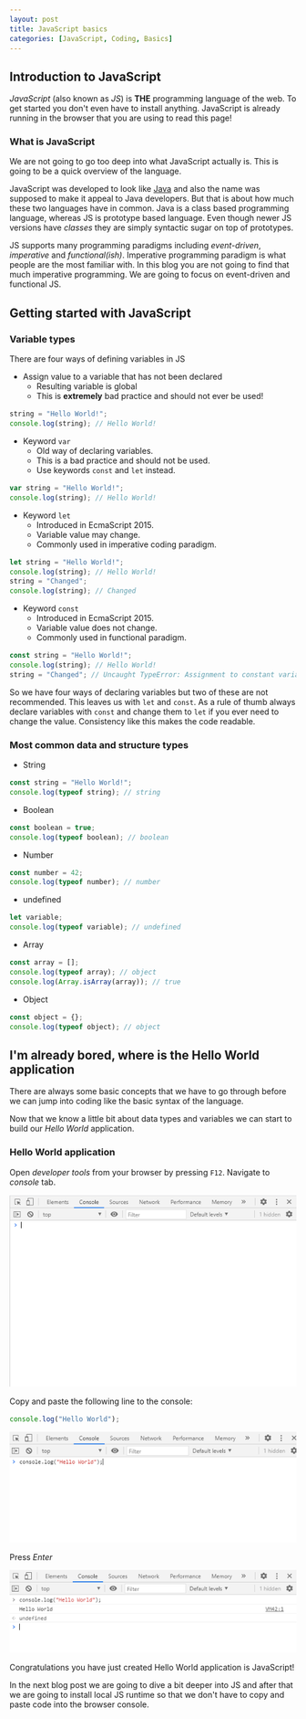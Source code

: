 ```yaml
---
layout: post
title: JavaScript basics
categories: [JavaScript, Coding, Basics]
---
```


## Introduction to JavaScript

*JavaScript* (also known as *JS*) is **THE** programming language of the web.
To get started you don't even have to install anything.
JavaScript is already running in the browser that you are using to read this page!

### What is JavaScript

We are not going to go too deep into what JavaScript actually is.
This is going to be a quick overview of the language.

JavaScript was developed to look like [Java](https://www.java.com/en/) and
also the name was supposed to make it appeal to Java developers.
But that is about how much these two languages have in common.
Java is a class based programming language, whereas JS is prototype based language.
Even though newer JS versions have *classes* they are simply syntactic sugar on top of prototypes.

JS supports many programming paradigms including *event-driven*, *imperative* and *functional(ish)*.
Imperative programming paradigm is what people are the most familiar with.
In this blog you are not going to find that much imperative programming.
We are going to focus on event-driven and functional JS.

## Getting started with JavaScript

### Variable types

There are four ways of defining variables in JS

* Assign value to a variable that has not been declared
  * Resulting variable is global
  * This is **extremely** bad practice and should not ever be used!

```javascript
string = "Hello World!";
console.log(string); // Hello World!
```

* Keyword `var`
  * Old way of declaring variables.
  * This is a bad practice and should not be used.
  * Use keywords `const` and `let` instead.

```javascript
var string = "Hello World!";
console.log(string); // Hello World!
```

* Keyword `let`
  * Introduced in EcmaScript 2015.
  * Variable value may change.
  * Commonly used in imperative coding paradigm.

```javascript
let string = "Hello World!";
console.log(string); // Hello World!
string = "Changed";
console.log(string); // Changed
```

* Keyword `const`
  * Introduced in EcmaScript 2015.
  * Variable value does not change.
  * Commonly used in functional paradigm.

```javascript
const string = "Hello World!";
console.log(string); // Hello World!
string = "Changed"; // Uncaught TypeError: Assignment to constant variable
```

So we have four ways of declaring variables but two of these are not recommended.
This leaves us with `let` and `const`.
As a rule of thumb always declare variables with `const` and change them to `let` if you ever need to change the value.
Consistency like this makes the code readable.

### Most common data and structure types

* String

```javascript
const string = "Hello World!";
console.log(typeof string); // string
```

* Boolean

```javascript
const boolean = true;
console.log(typeof boolean); // boolean
```

* Number

```javascript
const number = 42;
console.log(typeof number); // number
```

* undefined

```javascript
let variable;
console.log(typeof variable); // undefined
```

* Array

```javascript
const array = [];
console.log(typeof array); // object
console.log(Array.isArray(array)); // true
```

* Object

```javascript
const object = {};
console.log(typeof object); // object
```

## I'm already bored, where is the Hello World application

There are always some basic concepts that we have to go through before we can jump into coding like the basic syntax of the language.

Now that we know a little bit about data types and variables we can start to build our *Hello World* application.

### Hello World application

Open *developer tools* from your browser by pressing `F12`.
Navigate to *console* tab.

![Console tab in Chrome](/images/2020-10-16/01.PNG)

Copy and paste the following line to the console:

```javascript
console.log("Hello World");
```

![Hello World in Chrome](/images/2020-10-16/02.PNG)

Press *Enter*

![Hello World output in Chrome](/images/2020-10-16/03.PNG)

Congratulations you have just created Hello World application is JavaScript!

In the next blog post we are going to dive a bit deeper into JS and after that we are going to install local JS runtime
so that we don't have to copy and paste code into the browser console.
